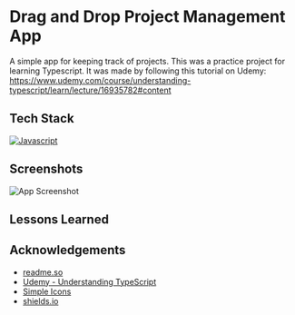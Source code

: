 # Drag and Drop Project Management App

A simple app for keeping track of projects. This was a practice project for learning Typescript. It was made by following this tutorial on Udemy: https://www.udemy.com/course/understanding-typescript/learn/lecture/16935782#content

## Tech Stack

[![Javascript](https://img.shields.io/badge/-TypeScript-3178C6?logo=TypeScript&logoColor=black&style=for-the-badge)](https://reactjs.org/)

## Screenshots

![App Screenshot](https://via.placeholder.com/468x300?text=App+Screenshot+Here)

## Lessons Learned

## Acknowledgements

- [readme.so](https://readme.so/editor)
- [Udemy - Understanding TypeScript](https://www.udemy.com/course/understanding-typescript/)
- [Simple Icons](https://simpleicons.org/?q=redux)
- [shields.io](https://shields.io/)
